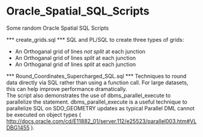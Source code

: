 Oracle_Spatial_SQL_Scripts
==========================

Some random Oracle Spatial SQL Scripts


*** create_grids.sql *** 
SQL and PL/SQL to create three types of grids:
 - An Orthoganal grid of lines *not split* at each junction
 - An Orthoganal grid of lines *split* at each junction
 - An Orthoganal grid of lines *split* at each junction
 
*** Round_Coordinates_Supercharged_SQL.sql ***
Techniques to round data directly via SQL rather than using a function call.  For large datasets, this can help 
improve performance dramatically.  
The script also demonstrates the use of dbms_parallel_execute to parallelize the statement. 
dbms_parallel_execute is a useful technique to parallelize SQL on SDO_GEOMETRY updates as typical Parallel DML cannot be 
executed on object types ( http://docs.oracle.com/cd/E11882_01/server.112/e25523/parallel003.htm#VLDBG1455 ).
